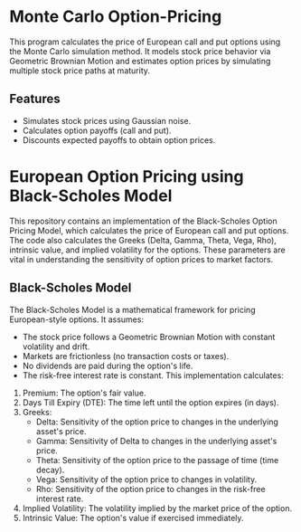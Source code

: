 # Monte Carlo Option-Pricing
This program calculates the price of European call and put options using the Monte Carlo simulation method. It models stock price behavior via Geometric Brownian Motion and estimates option prices by simulating multiple stock price paths at maturity.
## Features
- Simulates stock prices using Gaussian noise.
- Calculates option payoffs (call and put).
- Discounts expected payoffs to obtain option prices.
# European Option Pricing using Black-Scholes Model
This repository contains an implementation of the Black-Scholes Option Pricing Model, which calculates the price of European call and put options. The code also calculates the Greeks (Delta, Gamma, Theta, Vega, Rho), intrinsic value, and implied volatility for the options. These parameters are vital in understanding the sensitivity of option prices to market factors.
## Black-Scholes Model
The Black-Scholes Model is a mathematical framework for pricing European-style options. It assumes:
- The stock price follows a Geometric Brownian Motion with constant volatility and drift.
- Markets are frictionless (no transaction costs or taxes).
- No dividends are paid during the option's life.
- The risk-free interest rate is constant.
This implementation calculates:
1. Premium: The option's fair value.
2. Days Till Expiry (DTE): The time left until the option expires (in days).
3. Greeks:
   - Delta: Sensitivity of the option price to changes in the underlying asset's price.
   - Gamma: Sensitivity of Delta to changes in the underlying asset's price.
   - Theta: Sensitivity of the option price to the passage of time (time decay).
   - Vega: Sensitivity of the option price to changes in volatility.
   - Rho: Sensitivity of the option price to changes in the risk-free interest rate.
4. Implied Volatility: The volatility implied by the market price of the option.
5. Intrinsic Value: The option's value if exercised immediately.
